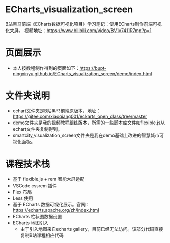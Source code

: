 # ECharts_visualization_screen
B站黑马前端《ECharts数据可视化项目》学习笔记：使用ECharts制作前端可视化大屏。
视频地址：https://www.bilibili.com/video/BV1v7411R7mp?p=1

# 页面展示
* 本人按教程制作得到的页面如下：https://bupt-ningxinyu.github.io/ECharts_visualization_screen/demo/index.html

# 文件夹说明
* echart文件夹是B站黑马前端原版本，地址：https://gitee.com/xiaoqiang001/eckarts_open_class/tree/master
* demo文件夹是我的视频教程跟练版本，所需的一些脚本库文件如flexible.js从echart文件夹复制得到。
* smartcity_visualization_screen文件夹是我在demo基础上改进的智慧城市可视化面板。

# 课程技术栈
* 基于 flexible.js + rem 智能大屏适配
* VSCode cssrem 插件
* Flex 布局
* Less 使用
* 基于 ECharts 数据可视化展示。官网：https://echarts.apache.org/zh/index.html
* ECharts 柱状图数据设置
* ECharts 地图引入
  * 由于引入地图来自echarts gallery，目前已经无法访问。该部分代码直接复制B站课程相应代码